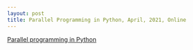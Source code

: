 ```yaml
---
layout: post
title: Parallel Programming in Python, April, 2021, Online
---
```

[Parallel programming in Python](https://escience-academy.github.io/2021-04-12-parallel-python/)
